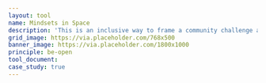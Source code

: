 ```yaml
---
layout: tool
name: Mindsets in Space
description: 'This is an inclusive way to frame a community challenge and explore how different stakeholders experience the problem.'
grid_image: https://via.placeholder.com/768x500
banner_image: https://via.placeholder.com/1800x1000
principle: be-open
tool_document:
case_study: true
---
```



